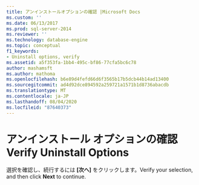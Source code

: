 ```yaml
---
title: アンインストールオプションの確認 |Microsoft Docs
ms.custom: ''
ms.date: 06/13/2017
ms.prod: sql-server-2014
ms.reviewer: ''
ms.technology: database-engine
ms.topic: conceptual
f1_keywords:
- Uninstall options, verify
ms.assetid: a5f353fa-1bb4-495c-bf86-77cfa5bc6c78
author: mashamsft
ms.author: mathoma
ms.openlocfilehash: b6e89d4fefd66d6f3565b17b5dcb44b14ad13400
ms.sourcegitcommit: ad4d92dce894592a259721a1571b1d8736abacdb
ms.translationtype: MT
ms.contentlocale: ja-JP
ms.lasthandoff: 08/04/2020
ms.locfileid: "87640373"
---
```

# <a name="verify-uninstall-options"></a><span data-ttu-id="c87fd-102">アンインストール オプションの確認</span><span class="sxs-lookup"><span data-stu-id="c87fd-102">Verify Uninstall Options</span></span>
  <span data-ttu-id="c87fd-103">選択を確認し、続行するには **[次へ]** をクリックします。</span><span class="sxs-lookup"><span data-stu-id="c87fd-103">Verify your selection, and then click **Next** to continue.</span></span>  
  
  
